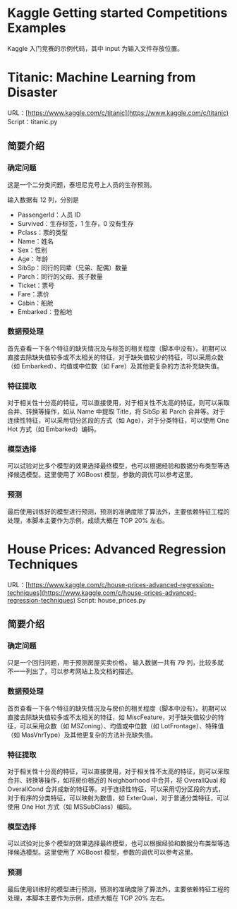 Kaggle Getting started Competitions Examples
============================================

Kaggle 入门竞赛的示例代码，其中 input 为输入文件存放位置。

# Titanic: Machine Learning from Disaster

URL：[https://www.kaggle.com/c/titanic](https://www.kaggle.com/c/titanic)
Script：titanic.py

## 简要介绍

### 确定问题

这是一个二分类问题，泰坦尼克号上人员的生存预测。

输入数据有 12 列，分别是
- PassengerId：人员 ID
- Survived：生存标签，1 生存，0 没有生存
- Pclass：票的类型
- Name：姓名
- Sex：性别
- Age：年龄
- SibSp：同行的同辈（兄弟、配偶）数量
- Parch：同行的父母、孩子数量
- Ticket：票号
- Fare：票价
- Cabin：船舱
- Embarked：登船地

### 数据预处理

首先查看一下各个特征的缺失情况及与标签的相关程度（脚本中没有）。初期可以直接去除缺失值较多或不太相关的特征，对于缺失值较少的特征，可以采用众数（如 Embarked）、均值或中位数（如 Fare）及其他更复杂的方法补充缺失值。

### 特征提取

对于相关性十分高的特征，可以直接使用，对于相关性不太高的特征，则可以采取合并、转换等操作，如从 Name 中提取 Title，将 SibSp 和 Parch 合并等。对于连续性特征，可以采用切分区段的方式（如 Age），对于分类特征，可以使用 One Hot 方式（如 Embarked）编码。

### 模型选择

可以试验对比多个模型的效果选择最终模型，也可以根据经验和数据分布类型等选择候选模型。这里使用了 XGBoost 模型，参数的调优可以参考这里。

### 预测

最后使用训练好的模型进行预测，预测的准确度除了算法外，主要依赖特征工程的处理，本脚本主要作为示例，成绩大概在 TOP 20% 左右。

# House Prices: Advanced Regression Techniques

URL：[https://www.kaggle.com/c/house-prices-advanced-regression-techniques](https://www.kaggle.com/c/house-prices-advanced-regression-techniques)
Script: house_prices.py

## 简要介绍

### 确定问题

只是一个回归问题，用于预测房屋买卖价格。
输入数据一共有 79 列，比较多就不一一列出了，可以参考网站上及文档的描述。

### 数据预处理

首页查看一下各个特征的缺失情况及与房价的相关程度（脚本中没有）。初期可以直接去除缺失值较多或不太相关的特征，如 MiscFeature，对于缺失值较少的特征，可以采用众数（如 MSZoning）、均值或中位数（如 LotFrontage）、特殊值（如 MasVnrType）及其他更复杂的方法补充缺失值。

### 特征提取

对于相关性十分高的特征，可以直接使用，对于相关性不太高的特征，则可以采取合并、转换等操作，如将房价相近的 Neighborhood 中合并，将 OverallQual 和 OverallCond 合并成新的特征等。对于连续性特征，可以采用切分区段的方式，对于有序的分类特征，可以映射为数值，如 ExterQual，对于普通分类特征，可以使用 One Hot 方式（如 MSSubClass）编码。

### 模型选择

可以试验对比多个模型的效果选择最终模型，也可以根据经验和数据分布类型等选择候选模型。这里使用了 XGBoost 模型，参数的调优可以参考这里。

### 预测

最后使用训练好的模型进行预测，预测的准确度除了算法外，主要依赖特征工程的处理，本脚本主要作为示例，成绩大概在 TOP 20% 左右。
